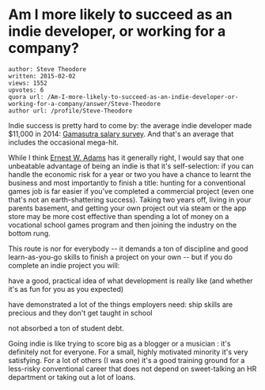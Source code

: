# Am I more likely to succeed as an indie developer, or working for a company?

	author: Steve Theodore
	written: 2015-02-02
	views: 1552
	upvotes: 6
	quora url: /Am-I-more-likely-to-succeed-as-an-indie-developer-or-working-for-a-company/answer/Steve-Theodore
	author url: /profile/Steve-Theodore


Indie success is pretty hard to come by: the average indie developer made $11,000 in 2014: [ Gamasutra salary survey](http://www.gamasutra.com/salarysurvey2014.pdf). And that's an average that includes the occasional mega-hit. 

While I think [Ernest W. Adams](https://www.quora.com/profile/Ernest-W-Adams) has it generally right, I would say that one unbeatable advantage of being an indie is that it's self-selection: if you can handle the economic risk for a year or two you have a chance to learnt the business and most importantly to finish a title: hunting for a conventional games job is far easier if you've completed a commercial project (even one that's not an earth-shattering success). Taking two years off, living in your parents basement, and getting your own project out via steam or the app store may be more cost effective than spending a lot of money on a vocational school games program and then joining the industry on the bottom rung. 

This route is nor for everybody -- it demands a ton of discipline and good learn-as-you-go skills to finish a project on your own -- but if you do complete an indie project you will:
 

have a good, practical idea of what development is really like (and whether it's as fun for you as you expected)

have demonstrated a lot of the things employers need: ship skills are precious and they don't get taught in school

not absorbed a ton of student debt.

Going indie is like trying to score big as a blogger or a musician : it's definitely not for everyone. For a small, highly motivated minority it's very satisfying. For a lot of others (I was one) it's a good training ground for a less-risky conventional career that does not depend on sweet-talking an HR department or taking out a lot of loans.

